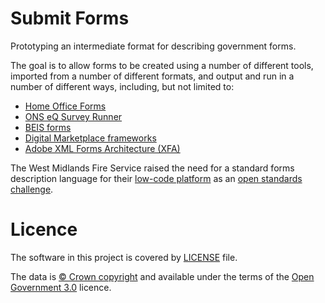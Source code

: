# Submit Forms

Prototyping an intermediate format for describing government forms.

The goal is to allow forms to be created using a number of different tools, imported from a number of different formats, and output and run in a number of different ways, including, but not limited to:

* [Home Office Forms](https://github.com/UKHomeOfficeForms)
* [ONS eQ Survey Runner](https://github.com/ONSdigital/eq-survey-runner)
* [BEIS forms](https://github.com/UKGovernmentBEIS/beis-forms-frontend)
* [Digital Marketplace frameworks](https://github.com/alphagov/digitalmarketplace-frameworks)
* [Adobe XML Forms Architecture (XFA)](https://en.wikipedia.org/wiki/XFA)

The West Midlands Fire Service raised the need for a standard forms description language for their [low-code platform](https://github.com/wmfs/tymly) as an [open standards challenge](https://github.com/alphagov/open-standards/issues/51).


# Licence

The software in this project is covered by [LICENSE](LICENSE) file.

The data is [© Crown copyright](http://www.nationalarchives.gov.uk/information-management/re-using-public-sector-information/copyright-and-re-use/crown-copyright/)
and available under the terms of the [Open Government 3.0](https://www.nationalarchives.gov.uk/doc/open-government-licence/version/3/) licence.

